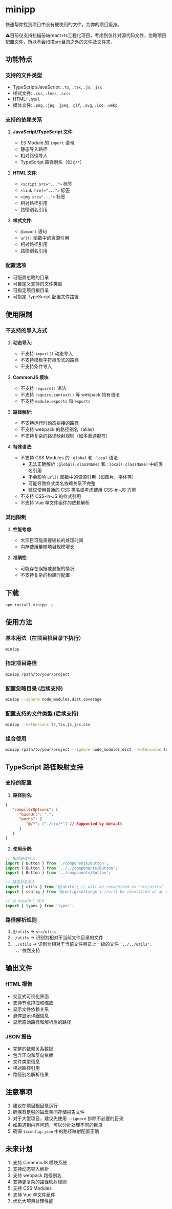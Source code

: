 # minipp

快速帮你找到项目中没有被使用的文件，为你的项目瘦身。

⚠️目前仅支持扫描前端react+ts工程化项目，考虑到仅针对源代码文件，忽略项目配置文件，所以不会扫描src目录之外的文件及文件夹。

## 功能特点

### 支持的文件类型
- TypeScript/JavaScript: `.ts`, `.tsx`, `.js`, `.jsx`
- 样式文件: `.css`, `.less`, `.scss`
- HTML: `.html`
- 媒体文件: `.png`, `.jpg`, `.jpeg`, `.gif`, `.svg`, `.ico`, `.webp`

### 支持的依赖关系
1. **JavaScript/TypeScript 文件**:
   - ES Module 的 `import` 语句
   - 静态导入路径
   - 相对路径导入
   - TypeScript 路径别名（如 `@/*`）

2. **HTML 文件**:
   - `<script src="...">` 标签
   - `<link href="...">` 标签
   - `<img src="...">` 标签
   - 相对路径引用
   - 路径别名引用

3. **样式文件**:
   - `@import` 语句
   - `url()` 函数中的资源引用
   - 相对路径引用
   - 路径别名引用

### 配置选项
- 可配置忽略的目录
- 可自定义支持的文件类型
- 可指定项目根目录
- 可指定 TypeScript 配置文件路径

## 使用限制

### 不支持的导入方式
1. **动态导入**:
   - 不支持 `import()` 动态导入
   - 不支持模板字符串形式的路径
   - 不支持条件导入

2. **CommonJS 模块**:
   - 不支持 `require()` 语法
   - 不支持 `require.context()` 等 webpack 特有语法
   - 不支持 `module.exports` 和 `exports`

3. **路径解析**:
   - 不支持运行时动态拼接的路径
   - 不支持 webpack 的路径别名（alias）
   - 不支持复杂的路径映射规则（如多重通配符）

4. **特殊语法**:
   - 不支持 CSS Modules 的 `:global` 和 `:local` 语法
      - 无法正确解析 `:global(.className)` 和 `:local(.className)` 中的类名引用
      - 不会影响 `url()` 函数中的资源引用（如图片、字体等）
      - 可能导致样式类名依赖关系不完整
      - 建议使用普通的 CSS 类名或考虑使用 CSS-in-JS 方案
   - 不支持 CSS-in-JS 的样式引用
   - 不支持 Vue 单文件组件的依赖解析

### 其他限制
1. **性能考虑**:
   - 大项目可能需要较长的处理时间
   - 内存使用量随项目规模增长

2. **准确性**:
   - 可能存在误报或漏报的情况
   - 不支持复杂的构建时配置

## 下载
```bash
npm install minipp -g
```

## 使用方法

### 基本用法（在项目根目录下执行）
```bash
minipp
```

### 指定项目路径
```bash
minipp /path/to/your/project
```

### 配置忽略目录 (后续支持)
```bash
minipp --ignore node_modules,dist,coverage
```

### 配置支持的文件类型 (后续支持)
```bash
minipp --extensions ts,tsx,js,jsx,css
```

### 组合使用
```bash
minipp /path/to/your/project --ignore node_modules,dist --extensions ts,tsx,js,jsx
```

## TypeScript 路径映射支持

### 支持的配置
1. **路径别名**:
```json
{
   "compilerOptions": {
      "baseUrl": ".",
      "paths": {
         "@/*": ["./src/*"] // Supported by default
      }
   }
}
```

2. **使用示例**:
```typescript
// 相对路径导入
import { Button } from './components/Button';
import { Button } from '../../components/Button';
import { Button } from '../components/Button';

// 路径别名导入
import { utils } from '@/utils'; // will be recognized as "src/utils"
import { config } from '@config/settings'; //will be identified as an external dependency rather than an on-premises resource

// 从 baseUrl 导入
import { types } from 'types';
```

### 路径解析规则
1. `@/utils` -> `src/utils`
2. `./utils` -> 识别为相对于当前文件目录的文件
3. `../utils` -> 识别为相对于当前文件目录上一级的文件 `'../../utils', '..'`依然支持


## 输出文件

### HTML 报告
- 交互式可视化界面
- 支持节点拖拽和缩放
- 显示文件依赖关系
- 悬停显示详细信息
- 显示原始路径和解析后的路径

### JSON 报告
- 完整的依赖关系数据
- 包含正向和反向依赖
- 文件类型信息
- 相对路径引用
- 路径别名解析结果

## 注意事项

1. 建议在项目根目录运行
2. 确保有足够的磁盘空间存储报告文件
3. 对于大型项目，建议先使用 `--ignore` 排除不必要的目录
4. 如果遇到内存问题，可以分批处理不同的目录
5. 确保 `tsconfig.json` 中的路径映射配置正确

## 未来计划

1. 支持 CommonJS 模块系统
2. 支持动态导入解析
3. 支持 webpack 路径别名
4. 支持更复杂的路径映射规则
5. 支持 CSS Modules
6. 支持 Vue 单文件组件
7. 优化大项目处理性能 